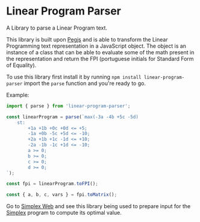 # Linear Program Parser

A Library to parse a Linear Program text.

This library is built upon [Pegjs](https://pegjs.org/) and is able to transform the Linear Programming text representation in a JavaScript object. The object is an instance of a class that can be able to evaluate some of the math present in the representation and return the FPI (portuguese initials for Standard Form of Equality).

To use this library first install it by running `npm install linear-program-parser` import the `parse` function and you're ready to go.

Example:

```js
import { parse } from 'linear-program-parser';

const linearProgram = parse(`max(-3a -4b +5c -5d)
    st:
        +1a +1b +0c +0d <= +5;
        -1a +0b -5c +5d <= -10;
        +2a +1b +1c -1d <= +10;
        -2a -1b -1c +1d <= -10;
        a >= 0;
        b >= 0;
        c >= 0;
        d >= 0;
`);

const fpi = linearProgram.toFPI();

const { a, b, c, vars } = fpi.toMatrix();
```

Go to [Simplex Web](https://jeronimonunes.github.io/simplex-web) and see this library being used to prepare input for the [Simplex](https://github.com/jeronimonunes/simplex) program to compute its optimal value.
